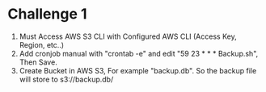 # Challenge 1

1. Must Access AWS S3 CLI with Configured AWS CLI (Access Key, Region, etc..)
2. Add cronjob manual with "crontab -e" and edit "59 23 * * * Backup.sh", Then Save.
3. Create Bucket in AWS S3, For example "backup.db". So the backup file will store to s3://backup.db/
